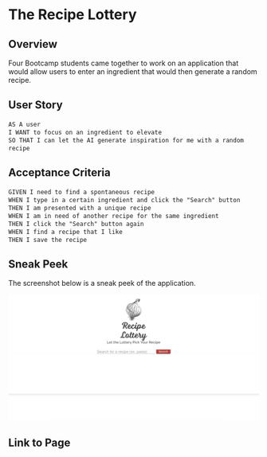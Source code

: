 # The Recipe Lottery

## Overview

Four Bootcamp students came together to work on an application that would allow users to 
enter an ingredient that would then generate a random recipe.

## User Story

```
AS A user
I WANT to focus on an ingredient to elevate
SO THAT I can let the AI generate inspiration for me with a random recipe
```


## Acceptance Criteria

```
GIVEN I need to find a spontaneous recipe
WHEN I type in a certain ingredient and click the "Search" button
THEN I am presented with a unique recipe
WHEN I am in need of another recipe for the same ingredient
THEN I click the "Search" button again
WHEN I find a recipe that I like
THEN I save the recipe
```

## Sneak Peek 

The screenshot below is a sneak peek of the application.

![On the online page, there is a search bar that allows you to enter a recipe and click the button to generate a random recipe](assets/sneak-peak.png)

## Link to Page
